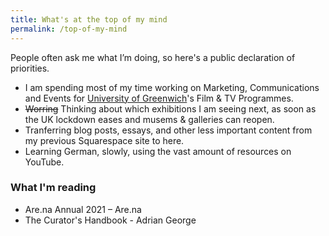 ```yaml
---
title: What's at the top of my mind
permalink: /top-of-my-mind
---
```

People often ask me what I’m doing, so here's a public declaration of priorities.

* I am spending most of my time working on Marketing, Communications and Events for [University of Greenwich](https://www.gre.ac.uk/)'s Film & TV Programmes.
* <del>Worring</del> Thinking about which exhibitions I am seeing next, as soon as the UK lockdown eases and musems & galleries can reopen.
* Tranferring blog posts, essays, and other less important content from my previous Squarespace site to here.
* Learning German, slowly, using the vast amount of resources on YouTube.

### What I'm reading

* Are.na Annual 2021 – Are.na
* The Curator's Handbook - Adrian George